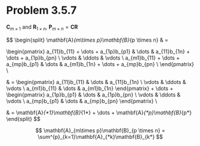 # Problem 3.5.7

$\mathbf{C}_{m\times 1}$ and $\mathbf{R}_{1\times n}$,
$\mathbf{P}_{m\times n} = \mathbf{CR}$

$$
\begin{split}
\mathbf{A}_{m\times p}\mathbf{B}_{p \times n} & =

\begin{pmatrix}
  a_{11}b_{11} + \dots + a_{1p}b_{p1} &
    \dots &
    a_{11}b_{1n} + \dots + a_{1p}b_{pn} \\
  \vdots & \ddots & \vdots \\
  a_{m1}b_{11} + \dots + a_{mp}b_{p1} &
    \dots &
    a_{m1}b_{1n} + \dots + a_{mp}b_{pn} \\
\end{pmatrix} \\

& = \begin{pmatrix}
  a_{11}b_{11}  & \dots & a_{11}b_{1n} \\
  \vdots & \ddots & \vdots \\
  a_{m1}b_{11} & \dots & a_{m1}b_{1n}
\end{pmatrix} + \dots +
\begin{pmatrix}
  a_{1p}b_{p1} & \dots & a_{1p}b_{pn} \\
  \vdots & \ddots & \vdots \\
  a_{mp}b_{p1} & \dots & a_{mp}b_{pn}
\end{pmatrix} \\

& = \mathbf{A}_{*1}\mathbf{B}_{1*} + \dots + \mathbf{A}_{*p}\mathbf{B}_{p*}
\end{split}
$$

$$
\mathbf{A}_{m\times p}\mathbf{B}_{p \times n} =
  \sum^{p}_{k=1}\mathbf{A}_{*k}\mathbf{B}_{k*}
$$
